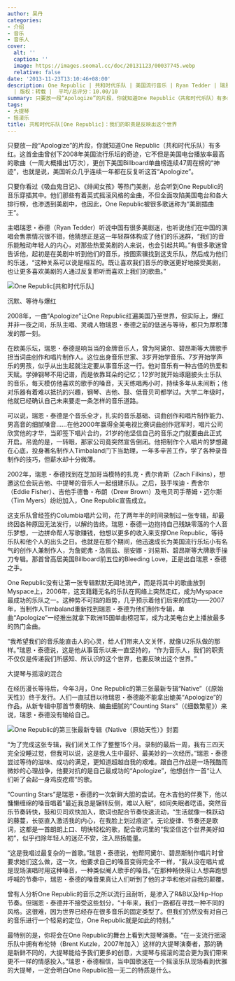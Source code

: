 ```yaml
---
author: 吴丹
categories:
- 介绍
- 音乐
- 音乐人
cover:
  alt: ''
  caption: ''
  image: https://images.soomal.cc/doc/20131123/00037745.webp
  relative: false
date: '2013-11-23T13:10:46+08:00'
description: One Republic | 共和时代乐队 | 美国流行音乐 | Ryan Tedder | 瑞恩・泰德 | 美剧插曲王 | 源自：第一财经日报
  | 版权：转载 |  平均/总评分：10.00/10
summary: 只要放一段“Apologize”的片段，你就知道One Republic（共和时代乐队）有多红。这首金曲曾创下2008年美国流行乐坛的奇迹，它不但是美国电台播放率最高的歌曲（一周大概播出1万次），更创下美国Billboard单曲榜连续47周在榜的“神迹”，也就是说，美国听众几乎连续一年都在反复听这首“Apologize”……
tags:
- 大提琴
- 摇滚乐
title: 共和时代乐队[One Republic]：我们的职责是反映出这个世界
---
```


只要放一段“Apologize”的片段，你就知道One Republic（共和时代乐队）有多红。这首金曲曾创下2008年美国流行乐坛的奇迹，它不但是美国电台播放率最高的歌曲（一周大概播出1万次），更创下美国Billboard单曲榜连续47周在榜的“神迹”，也就是说，美国听众几乎连续一年都在反复听这首“Apologize”。

只要你看过《吸血鬼日记》、《绯闻女孩》等热门美剧，总会听到One Republic的音乐穿插其中。他们那些有着英式摇滚风格的金曲，不但全面攻陷美国电台和各大排行榜，也渗透到美剧中，也因此，One Republic被很多歌迷称为“美剧插曲王”。

主唱瑞恩・泰德（Ryan Tedder）听说中国有很多美剧迷，也听说他们在中国的演唱会售票情况很不错，他猜想正是这一年轻群体构成了他们的乐迷群，“我们的音乐能触动年轻人的内心，对那些热爱美剧的人来说，也会引起共鸣。”有很多歌迷曾告诉他，起初是在美剧中听到他们的音乐，按图索骥找到这支乐队，然后成为他们的乐迷，“这种关系可以说是相互的。既让喜欢我们音乐的歌迷更好地接受美剧，也让更多喜欢美剧的人通过反复聆听而喜欢上我们的歌曲。”

![One Republic[共和时代乐队]](https://images.soomal.cc/doc/20131123/00037745.webp)





沉默、等待与爆红

2008年，一曲“Apologize”让One Republic红遍美国乃至世界，但实际上，爆红并非一夜之间，乐队主唱、灵魂人物瑞恩・泰德之前的低迷与等待，都只为厚积薄发的那一刻。

在欧美乐坛，瑞恩・泰德是响当当的金牌音乐人，曾为阿黛尔、碧昂斯等大牌歌手担当词曲创作和唱片制作人。这位出身音乐世家、3岁开始学音乐、7岁开始学声乐的男孩，似乎从出生起就注定要从事音乐这一行。他对音乐有一种古怪的热爱和天赋。学弹钢琴不用记谱，而是依靠耳朵的记忆；12岁时就开始琢磨披头士乐队的音乐，每天模仿他喜欢的歌手的嗓音，天天练唱两小时，持续多年从未间断；他对乐器有着难以抵抗的兴趣，钢琴、吉他、鼓、低音贝司都学过。大学二年级时，他就已经确认自己未来要走一条怎样的音乐道路。

可以说，瑞恩・泰德是个音乐全才，扎实的音乐基础、词曲创作和唱片制作能力、男高音的细腻嗓音……在他2000年赢得全美电视比赛词曲创作冠军时，唱片公司欣赏他的才华，当即签下唱片合约，21岁的他坚信自己的音乐之门就要由此正式开启。吊诡的是，一转眼，那家公司竟突然宣告倒闭。他把制作个人唱片的梦想藏在心底，投身著名制作人Timbaland门下当助理，一年多辛苦工作，学了各种录音制作的技巧，但薪水却十分微薄。

2002年，瑞恩・泰德找到在芝加哥当模特的扎克・费尔肯斯（Zach Filkins），想邀这位会玩吉他、中提琴的音乐人一起组建乐队。之后，鼓手埃迪・费舍尔（Eddie Fisher）、吉他手德鲁・布朗（Drew Brown）及电贝司手蒂姆・迈尔斯（Tim Myers）纷纷加入，One Republic宣告成立。

这支乐队曾经签约Columbia唱片公司，花了两年半的时间录制过一张专辑，却最终因各种原因无法发行，以解约告终。瑞恩・泰德一边抱持自己残缺零落的个人音乐梦想，一边拼命帮人写歌赚钱，他想以更多的收入来支撑One Republic，等待乐队和他个人的出头之日。也就是在那个期间，他迅速成长为美国流行乐坛小有名气的创作人兼制作人，为詹妮弗・洛佩兹、丽安娜・刘易斯、碧昂斯等大牌歌手操刀专辑。那首曾高居美国Billboard前五位的Bleeding Love，正是出自瑞恩・泰德之手。

One Republic没有让第一张专辑默默无闻地流产，而是将其中的歌曲放到Myspace上，2006年，这支籍籍无名的乐队在网络上突然走红，成为Myspace最成功的乐队之一。这种势不可挡的趋势，几乎预示着他们后来的成功――2007年，当制作人Timbaland重新找到瑞恩・泰德为他们制作专辑，单曲“Apologize”一经推出就拿下欧洲15国单曲榜冠军，成为北美电台史上播放最多的热门金曲。

“我希望我们的音乐能直击人的心灵，给人们带来人文关怀，就像U2乐队做的那样。”瑞恩・泰德说，这是他从事音乐以来一直坚持的，“作为音乐人，我们的职责不仅仅是传递我们所感知、所认识的这个世界，也要反映出这个世界。”

大提琴与摇滚的混合

在经历漫长等待后，今年3月，One Republic的第三张最新专辑“Native”（《原始天性》）终于发行。人们一直拭目以待瑞恩・泰德能不能拿出媲美“Apologize”的作品，从新专辑中那首节奏明快、编曲细腻的“Counting Stars”（《细数繁星》）来说，瑞恩・泰德没有输给自己。

![One Republic的第三张最新专辑《Native（原始天性）》封面](https://images.soomal.cc/doc/20131123/00037746.webp)





“为了完成这张专辑，我们闭关工作了整整15个月。录制的最后一周，我有三四天完全没睡过觉，但我可以说，这是我人生中最好、最美妙的一次经历。”瑞恩・泰德尝过等待的滋味、成功的满足，更知道超越自我的艰难。跟自己作战是一场残酷而微妙的心理战争，他要对抗的是自己最成功的“Apologize”，他想创作一首“让人们听了会起一身鸡皮疙瘩”的歌。

“Counting Stars”是瑞恩・泰德的一次新鲜大胆的尝试。在木吉他的伴奏下，他以慵懒缠绵的嗓音唱着“最近我总是辗转反侧，难以入眠”，如同失眠者呓语。突然音乐节奏转快，鼓和贝司欢快加入，歌词也配合节奏快速流动，“生活就像一株跃动的藤蔓，长驱直入激活我的内心，在我脸上划过痕迹”。无论旋律、节奏还是歌词，这都是一首朗朗上口、明快轻松的歌，配合歌词里的“我坚信这个世界美好如初”，似乎扫除年轻人的迷茫不安，注入昂扬能量。

“这是我唱过最复杂的一首歌。”瑞恩・泰德说，他帮阿黛尔、碧昂斯制作唱片时曾要求她们这么做，这一次，他要求自己的嗓音变得完全不一样，“我从没在唱片或是现场演唱时用这种嗓音，一种类似阉人歌手的嗓音。”在那种畅快得让人想奔跑想呼喊的节奏中，瑞恩・泰德的嗓音果真让人们听到了他的才华和他对自我的颠覆。

曾有人分析One Republic的音乐之所以流行且耐听，是渗入了R&B以及Hip-Hop节奏。但瑞恩・泰德并不接受这些划分，“十年来，我们一路都在寻找一种不同的风格。这很难，因为世界已经存在很多音乐的固定类型了。但我们仍然没有对自己的音乐进行一个轻易的定位，One Republic就是如此的特别。”

最特别的是，你将会在One Republic的舞台上看到大提琴演奏。“在一支流行摇滚乐队中拥有布伦特（Brent Kutzle，2007年加入）这样的大提琴演奏者，那的确是新鲜不同的，大提琴能给予我们更多的创意，大提琴与摇滚的混合更为我们带来更不一样的情感投入。”瑞恩・泰德相信，当中国歌迷在一个摇滚乐队现场看到优雅的大提琴，一定会明白One Republic独一无二的特质是什么。